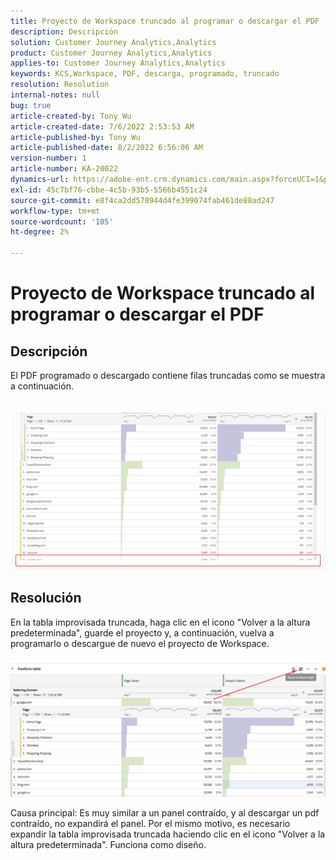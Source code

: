 ```yaml
---
title: Proyecto de Workspace truncado al programar o descargar el PDF
description: Descripción
solution: Customer Journey Analytics,Analytics
product: Customer Journey Analytics,Analytics
applies-to: Customer Journey Analytics,Analytics
keywords: KCS,Workspace, PDF, descarga, programado, truncado
resolution: Resolution
internal-notes: null
bug: true
article-created-by: Tony Wu
article-created-date: 7/6/2022 2:53:53 AM
article-published-by: Tony Wu
article-published-date: 8/2/2022 6:56:06 AM
version-number: 1
article-number: KA-20022
dynamics-url: https://adobe-ent.crm.dynamics.com/main.aspx?forceUCI=1&pagetype=entityrecord&etn=knowledgearticle&id=0a8bd2d7-d6fc-ec11-82e5-000d3a3b090d
exl-id: 45c7bf76-cbbe-4c5b-93b5-5566b4551c24
source-git-commit: e8f4ca2dd578944d4fe399074fab461de88ad247
workflow-type: tm+mt
source-wordcount: '105'
ht-degree: 2%

---
```


# Proyecto de Workspace truncado al programar o descargar el PDF

## Descripción

El PDF programado o descargado contiene filas truncadas como se muestra a continuación.<br><br>
<br>![](assets/___140e6ba7-d7fc-ec11-82e5-000d3a3b090d___.png)

## Resolución


En la tabla improvisada truncada, haga clic en el icono &quot;Volver a la altura predeterminada&quot;, guarde el proyecto y, a continuación, vuelva a programarlo o descargue de nuevo el proyecto de Workspace.

![](assets/e9fea250-d7fc-ec11-82e5-000d3a3b090d.png)



Causa principal: Es muy similar a un panel contraído, y al descargar un pdf contraído, no expandirá el panel.
Por el mismo motivo, es necesario expandir la tabla improvisada truncada haciendo clic en el icono &quot;Volver a la altura predeterminada&quot;. Funciona como diseño.
